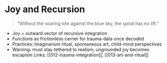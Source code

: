 #  Joy and Recursion

> “Without the soaring kite against the blue sky, the spiral has no lift.”

- Joy = outward vector of recursive integration
- Functions as frictionless carrier for trauma-data once decoded
- Practices: Imaginarium ritual, spontaneous art, child-mind perspectives
- Warning: must stay tethered to realism; ungrounded joy becomes escapism
Links: [[012-trauma-integration]], [[013-art-and-ritual]]
